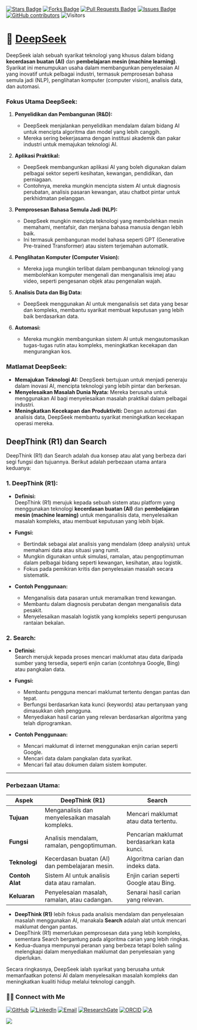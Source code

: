 <a href="https://github.com/drshahizan/short-course/stargazers"><img src="https://img.shields.io/github/stars/drshahizan/short-course" alt="Stars Badge"/></a>
<a href="https://github.com/drshahizan/short-course/network/members"><img src="https://img.shields.io/github/forks/drshahizan/short-course" alt="Forks Badge"/></a>
<a href="https://github.com/drshahizan/short-course/pulls"><img src="https://img.shields.io/github/issues-pr/drshahizan/short-course" alt="Pull Requests Badge"/></a>
<a href="https://github.com/drshahizan/short-course"><img src="https://img.shields.io/github/issues/drshahizan/short-course" alt="Issues Badge"/></a>
<a href="https://github.com/drshahizan/short-course/graphs/contributors"><img alt="GitHub contributors" src="https://img.shields.io/github/contributors/drshahizan/short-course?color=2b9348"></a>
![Visitors](https://api.visitorbadge.io/api/visitors?path=https%3A%2F%2Fgithub.com%2Fdrshahizan%2Fshort-course&labelColor=%23d9e3f0&countColor=%23697689&style=flat)

# 🚀 [DeepSeek](https://www.deepseek.com/)

DeepSeek ialah sebuah syarikat teknologi yang khusus dalam bidang **kecerdasan buatan (AI)** dan **pembelajaran mesin (machine learning)**. Syarikat ini menumpukan usaha dalam membangunkan penyelesaian AI yang inovatif untuk pelbagai industri, termasuk pemprosesan bahasa semula jadi (NLP), penglihatan komputer (computer vision), analisis data, dan automasi. 

### Fokus Utama DeepSeek:
1. **Penyelidikan dan Pembangunan (R&D):**
   - DeepSeek menjalankan penyelidikan mendalam dalam bidang AI untuk mencipta algoritma dan model yang lebih canggih.
   - Mereka sering bekerjasama dengan institusi akademik dan pakar industri untuk memajukan teknologi AI.

2. **Aplikasi Praktikal:**
   - DeepSeek membangunkan aplikasi AI yang boleh digunakan dalam pelbagai sektor seperti kesihatan, kewangan, pendidikan, dan perniagaan.
   - Contohnya, mereka mungkin mencipta sistem AI untuk diagnosis perubatan, analisis pasaran kewangan, atau chatbot pintar untuk perkhidmatan pelanggan.

3. **Pemprosesan Bahasa Semula Jadi (NLP):**
   - DeepSeek mungkin mencipta teknologi yang membolehkan mesin memahami, mentafsir, dan menjana bahasa manusia dengan lebih baik.
   - Ini termasuk pembangunan model bahasa seperti GPT (Generative Pre-trained Transformer) atau sistem terjemahan automatik.

4. **Penglihatan Komputer (Computer Vision):**
   - Mereka juga mungkin terlibat dalam pembangunan teknologi yang membolehkan komputer mengenali dan menganalisis imej atau video, seperti pengesanan objek atau pengenalan wajah.

5. **Analisis Data dan Big Data:**
   - DeepSeek menggunakan AI untuk menganalisis set data yang besar dan kompleks, membantu syarikat membuat keputusan yang lebih baik berdasarkan data.

6. **Automasi:**
   - Mereka mungkin membangunkan sistem AI untuk mengautomasikan tugas-tugas rutin atau kompleks, meningkatkan kecekapan dan mengurangkan kos.

### Matlamat DeepSeek:
- **Memajukan Teknologi AI:** DeepSeek bertujuan untuk menjadi peneraju dalam inovasi AI, mencipta teknologi yang lebih pintar dan berkesan.
- **Menyelesaikan Masalah Dunia Nyata:** Mereka berusaha untuk menggunakan AI bagi menyelesaikan masalah praktikal dalam pelbagai industri.
- **Meningkatkan Kecekapan dan Produktiviti:** Dengan automasi dan analisis data, DeepSeek membantu syarikat meningkatkan kecekapan operasi mereka.

## DeepThink (R1) dan Search
DeepThink (R1) dan Search adalah dua konsep atau alat yang berbeza dari segi fungsi dan tujuannya. Berikut adalah perbezaan utama antara keduanya:

### **1. DeepThink (R1):**
- **Definisi:**  
  DeepThink (R1) merujuk kepada sebuah sistem atau platform yang menggunakan teknologi **kecerdasan buatan (AI)** dan **pembelajaran mesin (machine learning)** untuk menganalisis data, menyelesaikan masalah kompleks, atau membuat keputusan yang lebih bijak.
  
- **Fungsi:**  
  - Bertindak sebagai alat analisis yang mendalam (deep analysis) untuk memahami data atau situasi yang rumit.
  - Mungkin digunakan untuk simulasi, ramalan, atau pengoptimuman dalam pelbagai bidang seperti kewangan, kesihatan, atau logistik.
  - Fokus pada pemikiran kritis dan penyelesaian masalah secara sistematik.

- **Contoh Penggunaan:**  
  - Menganalisis data pasaran untuk meramalkan trend kewangan.
  - Membantu dalam diagnosis perubatan dengan menganalisis data pesakit.
  - Menyelesaikan masalah logistik yang kompleks seperti pengurusan rantaian bekalan.

### **2. Search:**
- **Definisi:**  
  Search merujuk kepada proses mencari maklumat atau data daripada sumber yang tersedia, seperti enjin carian (contohnya Google, Bing) atau pangkalan data.
  
- **Fungsi:**  
  - Membantu pengguna mencari maklumat tertentu dengan pantas dan tepat.
  - Berfungsi berdasarkan kata kunci (keywords) atau pertanyaan yang dimasukkan oleh pengguna.
  - Menyediakan hasil carian yang relevan berdasarkan algoritma yang telah diprogramkan.

- **Contoh Penggunaan:**  
  - Mencari maklumat di internet menggunakan enjin carian seperti Google.
  - Mencari data dalam pangkalan data syarikat.
  - Mencari fail atau dokumen dalam sistem komputer.

---

### **Perbezaan Utama:**
| Aspek                | DeepThink (R1)                          | Search                                  |
|----------------------|-----------------------------------------|-----------------------------------------|
| **Tujuan**           | Menganalisis dan menyelesaikan masalah kompleks. | Mencari maklumat atau data tertentu.    |
| **Fungsi**           | Analisis mendalam, ramalan, pengoptimuman. | Pencarian maklumat berdasarkan kata kunci. |
| **Teknologi**        | Kecerdasan buatan (AI) dan pembelajaran mesin. | Algoritma carian dan indeks data.       |
| **Contoh Alat**      | Sistem AI untuk analisis data atau ramalan. | Enjin carian seperti Google atau Bing.  |
| **Keluaran**         | Penyelesaian masalah, ramalan, atau cadangan. | Senarai hasil carian yang relevan.      |

- **DeepThink (R1)** lebih fokus pada analisis mendalam dan penyelesaian masalah menggunakan AI, manakala **Search** adalah alat untuk mencari maklumat dengan pantas.
- DeepThink (R1) memerlukan pemprosesan data yang lebih kompleks, sementara Search bergantung pada algoritma carian yang lebih ringkas.
- Kedua-duanya mempunyai peranan yang berbeza tetapi boleh saling melengkapi dalam menyediakan maklumat dan penyelesaian yang diperlukan.

Secara ringkasnya, DeepSeek ialah syarikat yang berusaha untuk memanfaatkan potensi AI dalam menyelesaikan masalah kompleks dan meningkatkan kualiti hidup melalui teknologi canggih.


### 🙌🏻 Connect with Me
<p align="left">
    <a href="https://github.com/drshahizan" target="_blank"><img alt="GitHub" src="https://img.shields.io/badge/-@drshahizan-181717?style=flat-square&logo=GitHub&logoColor=white"></a>
    <a href="https://www.linkedin.com/in/drshahizan" target="_blank"><img alt="LinkedIn" src="https://img.shields.io/badge/-drshahizan-blue?style=flat-square&logo=Linkedin&logoColor=white&link=https://www.linkedin.com/in/drshahizan/"></a>
    <a href="mailto:shahizan@utm.my" target="_blank"><img alt="Email" src="https://img.shields.io/badge/-shahizan@utm.my-c14438?style=flat-square&logo=Gmail&logoColor=white&link=mailto:shahizan@utm.my.com"></a>
    <a href="https://www.researchgate.net/profile/Mohd-Othman-28" target="_blank"><img alt="ResearchGate" src="https://img.shields.io/badge/-ResearchGate-00CCBB?style=flat-square&logo=ResearchGate&logoColor=white"></a>
    <a href="https://orcid.org/0000-0003-4261-1873" target="_blank"><img alt="ORCID" src="https://img.shields.io/badge/-ORCID-A6CE39?style=flat-square&logo=ORCID&logoColor=white"></a> 
 <a href="https://visitorbadge.io/status?path=https%3A%2F%2Fgithub.com%2Fdrshahizan" target="_blank"><img alt="A" src="https://api.visitorbadge.io/api/visitors?path=https%3A%2F%2Fgithub.com%2Fdrshahizan&labelColor=%23697689&countColor=%23555555&style=plastic"></a>
 
![](https://hit.yhype.me/github/profile?user_id=81284918)
</p>

